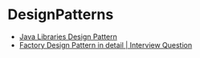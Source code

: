 # DesignPatterns

* [Java Libraries Design Pattern](https://www.sourcecodeexamples.net/2018/02/examples-of-gof-design-patterns-in-javas-core.html)
* [Factory Design Pattern in detail | Interview Question](https://www.youtube.com/watch?v=D5d1f9Lcmv4)
